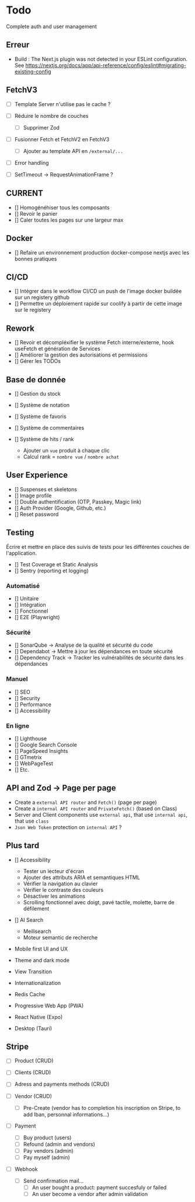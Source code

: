 # Todo

Complete auth and user management

## Erreur

- Build : The Next.js plugin was not detected in your ESLint configuration. See https://nextjs.org/docs/app/api-reference/config/eslint#migrating-existing-config

## FetchV3

- [ ] Template Server n'utilise pas le cache ?

- [ ] Réduire le nombre de couches
    - [ ] Supprimer Zod

- [ ] Fusionner Fetch et FetchV2 en FetchV3
    - [ ] Ajouter au template API en `/external/...`

- [ ] Error handling

- [ ] SetTimeout -> RequestAnimationFrame ?

## CURRENT

- [] Homogénéhiser tous les composants
- [] Revoir le panier
- [] Caler toutes les pages sur une largeur max

## Docker

- [] Refaire un environnement production docker-compose nextjs avec les bonnes pratiques

## CI/CD

- [] Intégrer dans le workflow CI/CD un push de l'image docker buildée sur un registery github
- [] Permettre un déploiement rapide sur coolify à partir de cette image sur le registery

## Rework

- [] Revoir et décompléxifier le système Fetch interne/externe, hook useFetch et génération de Services
- [] Améliorer la gestion des autorisations et permissions
- [] Gérer les TODOs

## Base de donnée

- [] Gestion du stock
- [] Système de notation
- [] Système de favoris
- [] Système de commentaires

- [] Système de hits / rank
    - Ajouter un `vue` produit à chaque clic
    - Calcul rank = `nombre vue` / `nombre achat`

## User Experience

- [] Suspenses et skeletons
- [] Image profile
- [] Double authentification (OTP, Passkey, Magic link)
- [] Auth Provider (Google, Github, etc.)
- [] Reset password

## Testing

Écrire et mettre en place des suivis de tests pour les différentes couches de l'application.

- [] Test Coverage et Static Analysis
- [] Sentry (reporting et logging)

### Automatisé

- [] Unitaire
- [] Intégration
- [] Fonctionnel
- [] E2E (Playwright)

### Sécurité

- [] SonarQube -> Analyse de la qualité et sécurité du code
- [] Dependabot -> Mettre à jour les dépendances en toute sécurité
- [] Dependency Track -> Tracker les vulnérabilités de sécurité dans les dépendances

### Manuel

- [] SEO
- [] Security
- [] Performance
- [] Accessibility

### En ligne

- [] Lighthouse
- [] Google Search Console
- [] PageSpeed Insights
- [] GTmetrix
- [] WebPageTest
- [] Etc.

## API and Zod -> Page per page

- Create a `external API router` and `Fetch()` (page per page)
- Create a `internal API router` and `PrivateFetch()` (based on Class)
- Server and Client components use `external api`, that use `internal api`, that use `class`
- `Json Web Token` protection on `internal API` ?

## Plus tard

- [] Accessibility
    - Tester un lecteur d'écran
    - Ajouter des attributs ARIA et semantiques HTML
    - Vérifier la navigation au clavier
    - Vérifier le contraste des couleurs
    - Désactiver les animations
    - Scrolling fonctionnel avec doigt, pavé tactile, molette, barre de défilement

- [] AI Search
    - Meilisearch
    - Moteur semantic de recherche

- Mobile first UI and UX
- Theme and dark mode
- View Transition
- Internationalization
- Redis Cache
- Progressive Web App (PWA)
- React Native (Expo)
- Desktop (Tauri)

## Stripe

- [ ] Product (CRUD)
- [ ] Clients (CRUD)
- [ ] Adress and payments methods (CRUD)

- [ ] Vendor (CRUD)
    - [ ] Pre-Create (vendor has to completion his inscription on Stripe, to add Iban, personnal informations...)

- [ ] Payment
    - [ ] Buy product (users)
    - [ ] Refound (admin and vendors)
    - [ ] Pay vendors (admin)
    - [ ] Pay myself (admin)

- [ ] Webhook
    - [ ] Send confirmation mail...
        - [ ] An user bought a product: payment succesfuly or failed
        - [ ] An user become a vendor after admin validation
